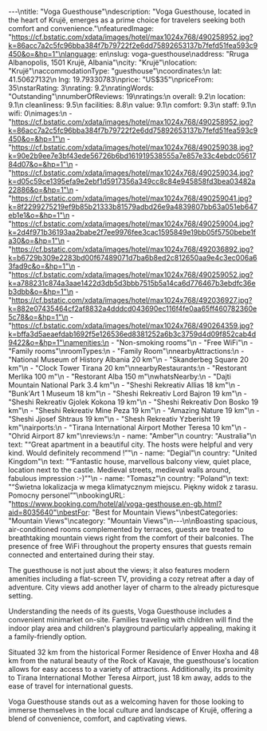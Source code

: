 ---\ntitle: "Voga Guesthouse"\ndescription: "Voga Guesthouse, located in the heart of Krujë, emerges as a prime choice for travelers seeking both comfort and convenience."\nfeaturedImage: "https://cf.bstatic.com/xdata/images/hotel/max1024x768/490258952.jpg?k=86acc7a2c5fc96bba384f7b79722f2e6dd75892653137b7fefd51fea593c9450&o=&hp=1"\nlanguage: en\nslug: voga-guesthouse\naddress: "Rruga Albanopolis, 1501 Krujë, Albania"\ncity: "Krujë"\nlocation: "Krujë"\naccommodationType: "guesthouse"\ncoordinates:\n  lat: 41.50627132\n  lng: 19.79330783\nprice: "US$35"\npriceFrom: 35\nstarRating: 3\nrating: 9.2\nratingWords: "Outstanding"\nnumberOfReviews: 19\nratings:\n  overall: 9.2\n  location: 9.1\n  cleanliness: 9.5\n  facilities: 8.8\n  value: 9.1\n  comfort: 9.3\n  staff: 9.1\n  wifi: 0\nimages:\n  - "https://cf.bstatic.com/xdata/images/hotel/max1024x768/490258952.jpg?k=86acc7a2c5fc96bba384f7b79722f2e6dd75892653137b7fefd51fea593c9450&o=&hp=1"\n  - "https://cf.bstatic.com/xdata/images/hotel/max1024x768/490259038.jpg?k=90e2b9ee7e3bf43ede56726b6bd161919538555a7e857e33c4ebdc0561784d07&o=&hp=1"\n  - "https://cf.bstatic.com/xdata/images/hotel/max1024x768/490259034.jpg?k=d05c59ce1395efa9e2ebf1d5917356a349cc8c84e945858fd3bea03482a22886&o=&hp=1"\n  - "https://cf.bstatic.com/xdata/images/hotel/max1024x768/490259041.jpg?k=8f2299275219ef9b85b21333b81579adbd26e9a4839807bb63a051eb647eb1e1&o=&hp=1"\n  - "https://cf.bstatic.com/xdata/images/hotel/max1024x768/490259004.jpg?k=2d4f971b36193aa2babe2f7ee9976fee3cac1595849e19bb05f5750bebe1fa30&o=&hp=1"\n  - "https://cf.bstatic.com/xdata/images/hotel/max1024x768/492036892.jpg?k=b6729b309e2283bd00f67489071d7ba6b8ed2c812650aa9e4c3ec006a63fad9c&o=&hp=1"\n  - "https://cf.bstatic.com/xdata/images/hotel/max1024x768/490259052.jpg?k=a788231c874a3aae1422d3db5d3bbb7515b5a14ca6d776467b3ebdfc36eb3dbb&o=&hp=1"\n  - "https://cf.bstatic.com/xdata/images/hotel/max1024x768/492036927.jpg?k=882e07435464cf2af8832a4dddcd043690ec116f4fe0aa65ff460782360e5c78&o=&hp=1"\n  - "https://cf.bstatic.com/xdata/images/hotel/max1024x768/490264359.jpg?k=bffa3d5aeaefdab1692f5e126536ed8381252a6b3c3759d4d09f852cab4d9422&o=&hp=1"\namenities:\n  - "Non-smoking rooms"\n  - "Free WiFi"\n  - "Family rooms"\nroomTypes:\n  - "Family Room"\nnearbyAttractions:\n  - "National Museum of History Albania 20 km"\n  - "Skanderbeg Square 20 km"\n  - "Clock Tower Tirana 20 km"\nnearbyRestaurants:\n  - "Restorant Merlika 100 m"\n  - "Restorant Alba 150 m"\nwhatsNearby:\n  - "Dajti Mountain National Park 3.4 km"\n  - "Sheshi Rekreativ Allias 18 km"\n  - "Bunk'Art 1 Museum 18 km"\n  - "Sheshi Rekreativ Lord Bajron 19 km"\n  - "Sheshi Rekreativ Gjolek Kokona 19 km"\n  - "Sheshi Rekreativ Don Bosko 19 km"\n  - "Sheshi Rekreativ Mine Peza 19 km"\n  - "Amazing Nature 19 km"\n  - "Sheshi Jjosef Shtraus 19 km"\n  - "Shesh Rekreativ Yzberisht 19 km"\nairports:\n  - "Tirana International Airport Mother Teresa 10 km"\n  - "Ohrid Airport 87 km"\nreviews:\n  - name: "Amber"\n    country: "Australia"\n    text: "“Great apartment in a beautiful city. The hosts were helpful and very kind. Would definitely recommend !”"\n  - name: "Degial"\n    country: "United Kingdom"\n    text: "“Fantastic house, marvellous balcony view, quiet place, location next to the castle. Medieval streets, medieval walls around, fabulous impression :-)”"\n  - name: "Tomasz"\n    country: "Poland"\n    text: "“Świetna lokalizacja w mega klimatycznym miejscu. Piękny widok z tarasu. Pomocny personel”"\nbookingURL: "https://www.booking.com/hotel/al/voga-gesthouse.en-gb.html?aid=8035640"\nbestFor: "Best for Mountain Views"\nbestCategories: "Mountain Views"\ncategory: "Mountain Views"\n---\n\nBoasting spacious, air-conditioned rooms complemented by terraces, guests are treated to breathtaking mountain views right from the comfort of their balconies. The presence of free WiFi throughout the property ensures that guests remain connected and entertained during their stay.

The guesthouse is not just about the views; it also features modern amenities including a flat-screen TV, providing a cozy retreat after a day of adventure. City views add another layer of charm to the already picturesque setting.

Understanding the needs of its guests, Voga Guesthouse includes a convenient minimarket on-site. Families traveling with children will find the indoor play area and children's playground particularly appealing, making it a family-friendly option.

Situated 32 km from the historical Former Residence of Enver Hoxha and 48 km from the natural beauty of the Rock of Kavaje, the guesthouse's location allows for easy access to a variety of attractions. Additionally, its proximity to Tirana International Mother Teresa Airport, just 18 km away, adds to the ease of travel for international guests.

Voga Guesthouse stands out as a welcoming haven for those looking to immerse themselves in the local culture and landscape of Krujë, offering a blend of convenience, comfort, and captivating views.